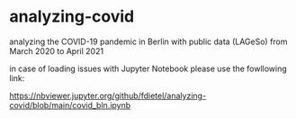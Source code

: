 # analyzing-covid
analyzing the COVID-19 pandemic in Berlin with public data (LAGeSo) from March 2020 to April 2021

in case of loading issues with Jupyter Notebook please use the fowllowing link:

https://nbviewer.jupyter.org/github/fdietel/analyzing-covid/blob/main/covid_bln.ipynb
